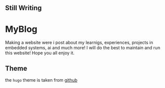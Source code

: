 ## Still Writing

# MyBlog
Making a website were i post about my learnigs, experiences, projects in embedded systems, ai and much more! I will do the best to maintain and run this website! Hope you all enjoy it.

## Theme
the `hugo` theme is taken from [github](https://github.com/g1eny0ung/hugo-theme-dream/tree/98ce59283537607aedd5c4258a436426ae65d1e5)
